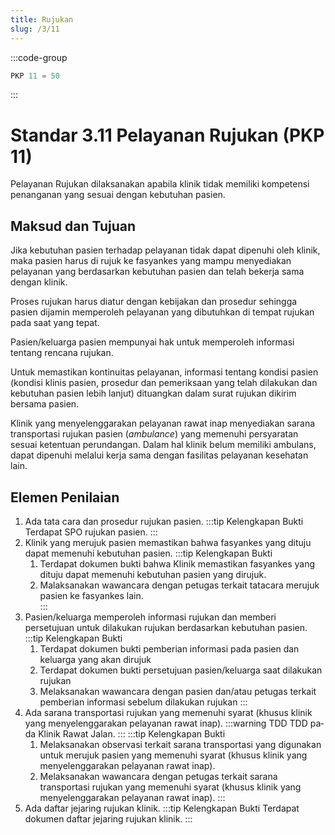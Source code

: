 ```yaml
---
title: Rujukan
slug: /3/11
---
```

:::code-group

``` js [Nilai]
PKP 11 = 50

```
:::
# Standar 3.11 Pelayanan Rujukan (PKP 11)  
Pelayanan Rujukan dilaksanakan apabila klinik tidak memiliki kompetensi penanganan yang sesuai dengan kebutuhan pasien. 
## Maksud dan Tujuan 
Jika kebutuhan pasien terhadap pelayanan tidak dapat dipenuhi oleh klinik, maka pasien harus di rujuk ke fasyankes yang mampu menyediakan pelayanan yang berdasarkan kebutuhan pasien dan telah bekerja sama dengan klinik.  

Proses rujukan harus diatur dengan kebijakan dan prosedur sehingga pasien dijamin memperoleh pelayanan yang dibutuhkan di tempat rujukan pada saat yang tepat. 

Pasien/keluarga pasien mempunyai hak untuk memperoleh informasi tentang rencana rujukan.  

Untuk memastikan kontinuitas pelayanan, informasi tentang kondisi pasien (kondisi klinis pasien, prosedur dan pemeriksaan yang telah dilakukan dan kebutuhan pasien lebih lanjut) dituangkan dalam surat rujukan dikirim bersama pasien.  

Klinik yang menyelenggarakan pelayanan rawat inap menyediakan sarana transportasi rujukan pasien (*ambulance*) yang memenuhi persyaratan sesuai ketentuan perundangan. Dalam hal klinik belum memiliki ambulans, dapat dipenuhi melalui kerja sama dengan fasilitas pelayanan kesehatan lain.  
## Elemen Penilaian 
1. Ada tata cara dan prosedur rujukan pasien. 
   :::tip Kelengkapan Bukti
   Terdapat SPO rujukan pasien. 
   ::: 
2. Klinik yang merujuk pasien memastikan bahwa fasyankes yang dituju dapat memenuhi kebutuhan pasien. 
   :::tip Kelengkapan Bukti
   1. Terdapat dokumen bukti bahwa  Klinik memastikan fasyankes yang dituju dapat memenuhi kebutuhan pasien yang dirujuk. 
   2. Malaksanakan 	wawancara dengan petugas terkait tatacara merujuk pasien ke fasyankes lain.    
   ::: 
3. Pasien/keluarga memperoleh informasi rujukan dan memberi persetujuan untuk dilakukan rujukan berdasarkan kebutuhan pasien. 
   :::tip Kelengkapan Bukti
   1. Terdapat dokumen bukti pemberian informasi pada pasien dan keluarga yang akan dirujuk  
   2. Terdapat dokumen bukti persetujuan pasien/keluarga saat dilakukan rujukan  
   3. Melaksanakan wawancara dengan pasien dan/atau petugas terkait pemberian informasi sebelum dilakukan rujukan 
   ::: 
4. Ada sarana transportasi rujukan yang memenuhi syarat (khusus klinik yang menyelenggarakan pelayanan rawat inap). 
   :::warning TDD
   TDD pa­da Kli­nik Ra­wat Jal­an.
   :::
   :::tip Kelengkapan Bukti
   1. Melaksanakan observasi terkait sarana transportasi yang digunakan untuk merujuk pasien yang memenuhi syarat (khusus klinik yang menyelenggarakan pelayanan rawat inap). 
   2. Melaksanakan wawancara dengan petugas terkait sarana transportasi rujukan yang memenuhi syarat (khusus klinik yang menyelenggarakan pelayanan rawat inap). 
   ::: 
5. Ada daftar jejaring rujukan klinik. 
   :::tip Kelengkapan Bukti
    Terdapat dokumen daftar jejaring rujukan klinik.
   ::: 

 
 

